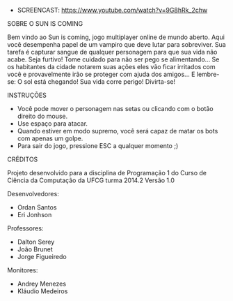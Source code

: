 
* SCREENCAST: https://www.youtube.com/watch?v=9G8hRk_2chw

SOBRE O SUN IS COMING

 Bem vindo ao Sun is coming, jogo multiplayer online de mundo aberto.
 Aqui você desempenha papel de um vampiro que deve lutar para sobreviver. Sua tarefa é capturar sangue de qualquer personagem para que sua vida não acabe.
 Seja furtivo! Tome cuidado para não ser pego se alimentando... Se os habitantes da cidade notarem suas ações eles vão ficar irritados com você e provavelmente irão se proteger com ajuda dos amigos...
 E lembre-se: O sol está chegando! Sua vida corre perigo!
 Divirta-se!

INSTRUÇÕES

 - Você pode mover o personagem nas setas ou clicando com o botão direito do mouse.
 - Use espaço para atacar.
 - Quando estiver em modo supremo, você será capaz de matar os bots com apenas um golpe.
 - Para sair do jogo, pressione ESC a qualquer momento ;)

CRÉDITOS

Projeto desenvolvido para a disciplina de Programação 1 do Curso de Ciência da Computação da UFCG turma 2014.2
Versão 1.0

Desenvolvedores:
 - Ordan Santos
 - Eri Jonhson

Professores:
 - Dalton Serey
 - João Brunet
 - Jorge Figueiredo

Monitores:
 - Andrey Menezes
 - Kláudio Medeiros

